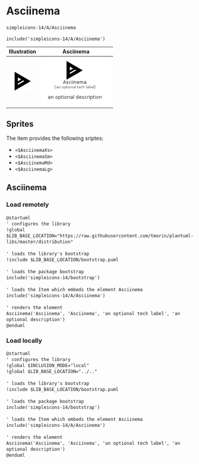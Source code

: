 # Asciinema


```text
simpleicons-14/A/Asciinema
```

```text
include('simpleicons-14/A/Asciinema')
```



| Illustration | Asciinema |
| :---: | :---: |
| ![illustration for Illustration](../../simpleicons-14/A/Asciinema.png) | ![illustration for Asciinema](../../simpleicons-14/A/Asciinema.Local.png) |



## Sprites
The item provides the following sriptes:

- `<$AsciinemaXs>`
- `<$AsciinemaSm>`
- `<$AsciinemaMd>`
- `<$AsciinemaLg>`





## Asciinema

### Load remotely
```plantuml
@startuml
' configures the library
!global $LIB_BASE_LOCATION="https://raw.githubusercontent.com/tmorin/plantuml-libs/master/distribution"

' loads the library's bootstrap
!include $LIB_BASE_LOCATION/bootstrap.puml

' loads the package bootstrap
include('simpleicons-14/bootstrap')

' loads the Item which embeds the element Asciinema
include('simpleicons-14/A/Asciinema')

' renders the element
Asciinema('Asciinema', 'Asciinema', 'an optional tech label', 'an optional description')
@enduml
```

### Load locally
```plantuml
@startuml
' configures the library
!global $INCLUSION_MODE="local"
!global $LIB_BASE_LOCATION="../.."

' loads the library's bootstrap
!include $LIB_BASE_LOCATION/bootstrap.puml

' loads the package bootstrap
include('simpleicons-14/bootstrap')

' loads the Item which embeds the element Asciinema
include('simpleicons-14/A/Asciinema')

' renders the element
Asciinema('Asciinema', 'Asciinema', 'an optional tech label', 'an optional description')
@enduml
```

